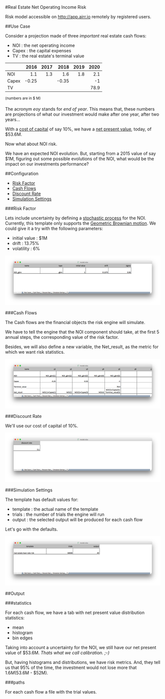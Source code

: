#Real Estate Net Operating Income Risk

Risk model accessible on http://app.airr.io remotely by registered users.

##Use Case

Consider a projection made of three *important* real estate
cash flows:

* NOI : the net operating income
* Capex : the capital expenses
* TV : the real estate's terminal value

|                  |   2016 |  2017 |   2018 |  2019 |   2020 |
|------------------|-----:|----:|-----:|----:|-----:|
| NOI              |  1.1 | 1.3 |  1.6 | 1.8 |  2.1 |
| Capex | -0.25 |     | -0.35 |     |    -1 |
| TV   |      |     |      |     | 78.9 |
<sup>(numbers are in $ M)</sup>

The acronym *eoy* stands for *end of year*. This means that, these numbers are
projections of what our investment would make after one year, after two years...

With a [cost of capital](https://en.wikipedia.org/wiki/Cost_of_capital) of say 10%,
we have a [net present value](https://en.wikipedia.org/wiki/Net_present_value),
today, of $53.6M.

Now what about NOI risk.

We have an expected NOI evolution. But, starting from a 2015 value of say $1M,
figuring out some possible evolutions of the NOI, what would be the impact on
our investments performance?

##Configuration

* [Risk Factor](#risk_factor)
* [Cash Flows](#cash_flows)
* [Discount Rate](#discount_rate)
* [Simulation Settings](#simulation_settings)

###<a name="risk_factor"></a>Risk Factor

Lets include uncertainty by defining a [stochastic process](https://en.wikipedia.org/wiki/Stochastic_process)
for the NOI. Currently, this template only supports the [Geometric Brownian motion](https://en.wikipedia.org/wiki/Geometric_Brownian_motion).
We could give it a try with the following parameters:

* initial value : $1M
* drift : 13.75%
* volatility : 6%


![alt text](img/risk_factor.png)

###<a name="cash_flows"></a>Cash Flows

The Cash flows are the financial objects the risk engine will simulate.

We have to tell the engine that the NOI component should take, at the first 5 annual steps, the corresponding value of the risk factor.

Besides, we will also define a new variable, the Net_result, as the metric
for which we want risk statistics.

![alt text](img/cash_flows.png)

###<a name="discount_rate"></a>Discount Rate

We'll use our cost of capital of 10%.

![alt text](img/discount_rate.png)

###<a name="simulation_settings"></a>Simulation Settings

The template has default values for:

* template : the actual name of the template
* trials : the number of trials the engine will run
* output : the selected output will be produced for each cash flow

Let's go with the defaults.

![alt text](img/simulation_settings.png)

##Output

###statistics

For each cash flow, we have a tab with net present value distribution statistics:

* mean
* histogram
* bin edges

Taking into account a uncertainty for the NOI, we still have our net present value of $53.6M.
*Thats what we call calibration. ;-)*


But, having histograms and distributions, we have risk metrics. And, they tell
us that 95% of the time, the investment would not lose more that $1.6M ($53.6M - $52M).


###paths

For each cash flow a file with the trial values.
